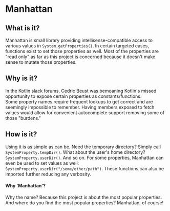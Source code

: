 # Manhattan


## What is it?
Manhattan is small library providing intellisense-compatible access to various values in `System.getProperties()`.  In certain targeted 
cases, functions exist to set those properties as well.  Most of the properties are "read only" as far as this project is concerned 
because it doesn't make sense to mutate those properties.

## Why is it?
In the Kotlin slack forums, Cedric Beust was bemoaning Kotlin's missed opportunity to expose certain properties as constants/functions.  
Some property names require frequent lookups to get correct and are seemingly impossible to remember.  Having members exposed to fetch 
values would allow for convenient autocomplete support removing some of those "burdens."

## How is it?
Using it is as simple as can be.  Need the temporary directory?  Simply call `SystemProperty.tempDir()`.  What about the user's home 
directory?  `SystemProperty.userDir()`.  And so on.  For some properties, Manhattan can even be used to set values as well:  
`SystemProperty.userDir("/some/other/path")`.  These functions can also be imported further reducing any verbosity.

#### Why 'Manhattan'?
Why the name?  Because this project is about the most popular properties.  And where do you find the most popular properties?  Manhattan,
 of course!